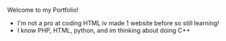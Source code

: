 Welcome to my Portfolio!
- I'm not a pro at coding HTML iv made 1 website before so still learning!
- I know PHP, HTML, python, and im thinking about doing C++

